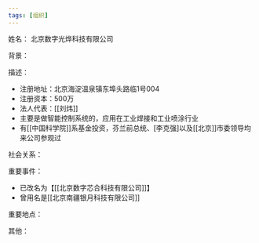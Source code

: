 ```yaml
---
tags: [组织]
---
```


姓名：
北京数字光烨科技有限公司

背景：

描述：
- 注册地址：北京海淀温泉镇东埠头路临1号004
- 注册资本：500万
- 法人代表：[[刘炜]]
- 主要是做智能控制系统的，应用在工业焊接和工业喷涂行业
- 有[[中国科学院]]系基金投资，芬兰前总统、[李克强]以及[[北京]]市委领导均来公司参观过

社会关系：

重要事件：
- 已改名为【[[北京数字芯合科技有限公司]]】
- 曾用名是[[北京南疆银月科技有限公司]]

重要地点：

其他：
